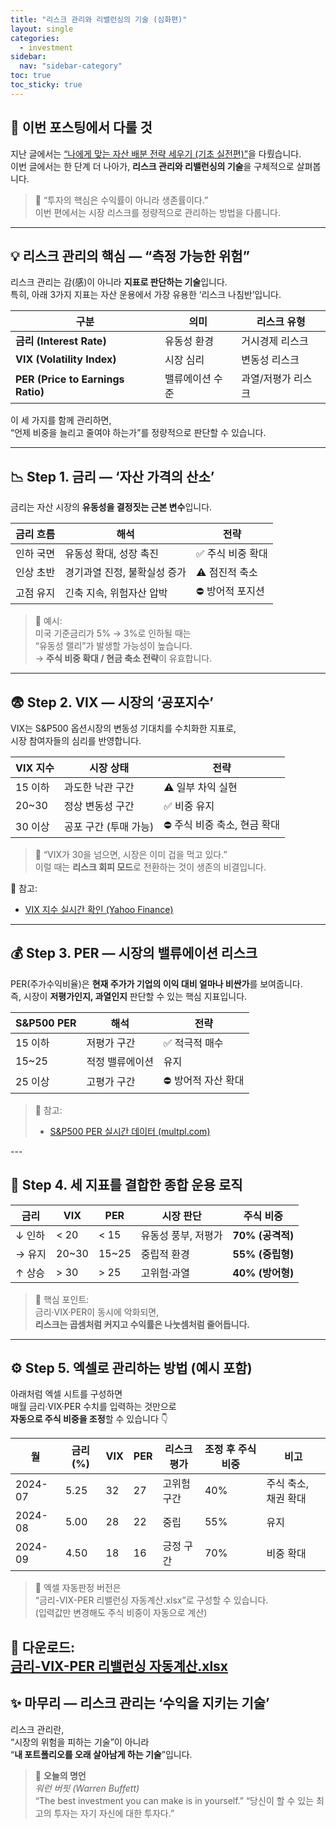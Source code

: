 ```yaml
---
title: "리스크 관리와 리밸런싱의 기술 (심화편)"
layout: single
categories:
  - investment
sidebar:
  nav: "sidebar-category"
toc: true
toc_sticky: true
---
```


## 👋 이번 포스팅에서 다룰 것

지난 글에서는 [“나에게 맞는 자산 배분 전략 세우기 (기초 실전편)”](https://latentlabanonymous.github.io/investment/Management_2/)을 다뤘습니다.  
이번 글에서는 한 단계 더 나아가, **리스크 관리와 리밸런싱의 기술**을 구체적으로 살펴봅니다.

> 💭 “투자의 핵심은 수익률이 아니라 생존률이다.”  
> 이번 편에서는 시장 리스크를 정량적으로 관리하는 방법을 다룹니다.

---

## 💡 리스크 관리의 핵심 — “측정 가능한 위험”

리스크 관리는 감(感)이 아니라 **지표로 판단하는 기술**입니다.  
특히, 아래 3가지 지표는 자산 운용에서 가장 유용한 ‘리스크 나침반’입니다.

| 구분 | 의미 | 리스크 유형 |
|------|------|--------------|
| **금리 (Interest Rate)** | 유동성 환경 | 거시경제 리스크 |
| **VIX (Volatility Index)** | 시장 심리 | 변동성 리스크 |
| **PER (Price to Earnings Ratio)** | 밸류에이션 수준 | 과열/저평가 리스크 |

이 세 가지를 함께 관리하면,  
“언제 비중을 늘리고 줄여야 하는가”를 정량적으로 판단할 수 있습니다.

---

## 📉 Step 1. 금리 — ‘자산 가격의 산소’

금리는 자산 시장의 **유동성을 결정짓는 근본 변수**입니다.

| 금리 흐름 | 해석 | 전략 |
|------------|------|------|
| 인하 국면 | 유동성 확대, 성장 촉진 | ✅ 주식 비중 확대 |
| 인상 초반 | 경기과열 진정, 불확실성 증가 | ⚠️ 점진적 축소 |
| 고점 유지 | 긴축 지속, 위험자산 압박 | ⛔ 방어적 포지션 |

> 📘 예시:  
> 미국 기준금리가 5% → 3%로 인하될 때는  
> “유동성 랠리”가 발생할 가능성이 높습니다.  
> → **주식 비중 확대 / 현금 축소 전략**이 유효합니다.

---

## 😨 Step 2. VIX — 시장의 ‘공포지수’

VIX는 S&P500 옵션시장의 변동성 기대치를 수치화한 지표로,  
시장 참여자들의 심리를 반영합니다.

| VIX 지수 | 시장 상태 | 전략 |
|-----------|------------|------|
| 15 이하 | 과도한 낙관 구간 | ⚠️ 일부 차익 실현 |
| 20~30 | 정상 변동성 구간 | ✅ 비중 유지 |
| 30 이상 | 공포 구간 (투매 가능) | ⛔ 주식 비중 축소, 현금 확대 |

> 💬 “VIX가 30을 넘으면, 시장은 이미 겁을 먹고 있다.”  
> 이럴 때는 **리스크 회피 모드**로 전환하는 것이 생존의 비결입니다.

📘 참고:  
- [VIX 지수 실시간 확인 (Yahoo Finance)](https://finance.yahoo.com/quote/%5EVIX/)

<!-- TradingView Widget BEGIN -->
<div class="tradingview-widget-container">
  <div id="tradingview_vix"></div>
  <script type="text/javascript" src="https://s3.tradingview.com/tv.js"></script>
  <script type="text/javascript">
  new TradingView.widget({
    "container_id": "tradingview_vix",
    "width": "100%",
    "height": 400,
    "symbol": "VIX",
    "interval": "D",
    "timezone": "Etc/UTC",
    "theme": "dark",
    "style": "1",
    "toolbar_bg": "#f1f3f6",
    "hide_top_toolbar": false,
    "withdateranges": true,
    "allow_symbol_change": false,
    "details": true,
    "hotlist": false,
    "calendar": false,
    "news": ["headlines"]
  });
  </script>
</div>
<!-- TradingView Widget END -->


---

## 💰 Step 3. PER — 시장의 밸류에이션 리스크

PER(주가수익비율)은 **현재 주가가 기업의 이익 대비 얼마나 비싼가**를 보여줍니다.  
즉, 시장이 **저평가인지, 과열인지** 판단할 수 있는 핵심 지표입니다.

| S&P500 PER | 해석 | 전략 |
|-------------|------|------|
| 15 이하 | 저평가 구간 | ✅ 적극적 매수 |
| 15~25 | 적정 밸류에이션 | 유지 |
| 25 이상 | 고평가 구간 | ⛔ 방어적 자산 확대 |

> 📘 참고:  
> - [S&P500 PER 실시간 데이터 (multpl.com)](https://www.multpl.com/s-p-500-pe-ratio)

<!-- TradingView Widget BEGIN -->
<div class="tradingview-widget-container">
  <div id="tradingview_per"></div>
  <script type="text/javascript" src="https://s3.tradingview.com/tv.js"></script>
  <script type="text/javascript">
  new TradingView.widget({
    "container_id": "tradingview_per",
    "width": "100%",
    "height": 400,
    "symbol": "SP500_PE_RATIO_MONTH",
    "interval": "D",
    "timezone": "Etc/UTC",
    "theme": "dark",
    "style": "1",
    "toolbar_bg": "#f1f3f6",
    "hide_top_toolbar": false,
    "withdateranges": true,
    "allow_symbol_change": false,
    "details": true,
    "hotlist": false,
    "calendar": false,
    "news": ["headlines"]
  });
  </script>
</div>
<!-- TradingView Widget END -->
---

## 🧭 Step 4. 세 지표를 결합한 종합 운용 로직

| 금리 | VIX | PER | 시장 판단 | 주식 비중 |
|------|-----|-----|-------------|-------------|
| ↓ 인하 | < 20 | < 15 | 유동성 풍부, 저평가 | **70% (공격적)** |
| → 유지 | 20~30 | 15~25 | 중립적 환경 | **55% (중립형)** |
| ↑ 상승 | > 30 | > 25 | 고위험·과열 | **40% (방어형)** |

> 📌 핵심 포인트:  
> 금리·VIX·PER이 동시에 악화되면,  
> **리스크는 곱셈처럼 커지고 수익률은 나눗셈처럼 줄어듭니다.**

---

## ⚙️ Step 5. 엑셀로 관리하는 방법 (예시 포함)

아래처럼 엑셀 시트를 구성하면  
매월 금리·VIX·PER 수치를 입력하는 것만으로  
**자동으로 주식 비중을 조정**할 수 있습니다 👇

| 월 | 금리(%) | VIX | PER | 리스크 평가 | 조정 후 주식 비중 | 비고 |
|----|----------|------|------|--------------|-------------------|------|
| 2024-07 | 5.25 | 32 | 27 | 고위험 구간 | 40% | 주식 축소, 채권 확대 |
| 2024-08 | 5.00 | 28 | 22 | 중립 | 55% | 유지 |
| 2024-09 | 4.50 | 18 | 16 | 긍정 구간 | 70% | 비중 확대 |

> 📘 엑셀 자동판정 버전은  
> “금리-VIX-PER 리밸런싱 자동계산.xlsx”로 구성할 수 있습니다.  
> (입력값만 변경해도 주식 비중이 자동으로 계산)

📎 다운로드:  
[금리-VIX-PER 리밸런싱 자동계산.xlsx](https://latentlabanonymous.github.io/assets/excel/Management_5/rate_VIX_PER_rebalancing.xlsx)
---

## ✨ 마무리 — 리스크 관리는 ‘수익을 지키는 기술’

리스크 관리란,  
“시장의 위험을 피하는 기술”이 아니라  
“**내 포트폴리오를 오래 살아남게 하는 기술**”입니다.

> 💬 **오늘의 명언**  
> *워런 버핏 (Warren Buffett)*  
> “The best investment you can make is in yourself.”
> “당신이 할 수 있는 최고의 투자는 자기 자신에 대한 투자다.”


